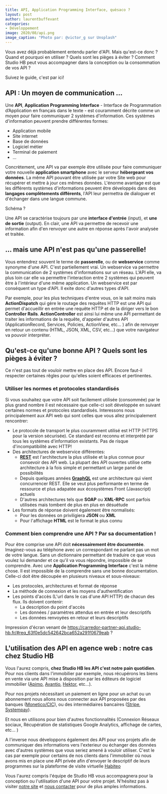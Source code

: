 ```yaml
---
title: API, Application Programming Interface, quèsaco ?
layout: post
author: laurentbuffevant
categories:
- Développement
image: 2020/08/api.png
image_caption: "Photo par: @victor_g sur Unsplash"
---
```


Vous avez déjà probablement entendu parler d'API. Mais qu'est-ce donc ? Quand et pourquoi en utiliser ? Quels sont les pièges à éviter ? Comment Studio HB peut vous accompagner dans la conception ou la consommation de vos API ?

Suivez le guide, c'est par ici!


## API : Un moyen de communication ...

Une **API**, **Application Programming Interface** - Interface de Programmation d’Application en français dans le texte - est couramment décrite comme un moyen pour faire communiquer 2 systèmes d'information. Ces systèmes d'information peuvent prendre différentes formes:
* Application mobile
* Site internet
* Base de données
* Logiciel métier
* Terminal de paiement
* ...

Concrètement, une API va par exemple être utilisée pour faire communiquer votre nouvelle **application smartphone** avec le serveur **hébergeant vos données**. La même API pouvant être utilisée par votre Site web pour récupérer et mettre à jour ces mêmes données. L'énorme avantage est que les différents systèmes d'informations peuvent être développés dans des **langages complètements différents**, l'API leur permettra de dialoguer et d'échanger dans une langue commune.

Schéma ?

Une API se caractérise toujours par une **interface d'entrée** (input), et **une de sortie** (output). En clair, une API va permettre de recevoir une information afin d'en renvoyer une autre en réponse après l'avoir analysée et traitée.

## ... mais une API n'est pas qu'une passerelle!

Vous entendrez souvent le terme de **passerelle**, ou de **webservice** comme synonyme d'une API. C'est partiellement vrai. Un webservice va permettre la communication de 2 systèmes d'informations sur un réseau. L'API elle, va plus loin car elle va permettre l'interaction entre 2 systèmes qui peuvent être à l'intérieur d'une même application. Un webservice est par conséquent un type d'API. Il exite donc d'autres types d'API.

Par exemple, pour les plus techniques d'entre vous, on le sait moins mais **ActionDispatch** qui gère le routage des requêtes HTTP est une API qui permet d'accueillir en entrée une requête HTTP et de la diriger vers le bon **Controller Rails**. **ActionController** est ainsi lui même une API permettant de traiter les informations de la requête, d'appeler d'autres API (ApplicationRecord, Services, Policies, ActionView, etc... ) afin de renvoyer en retour un contenu (HTML, JSON, XML, CSV, etc...) que votre navigateur va pouvoir interpréter.

## Qu'est-ce qu'une bonne API ? Quels sont les pièges à éviter ?

Ce n'est pas tout de vouloir mettre en place des API. Encore faut-il respecter certaines rêgles pour qu'elles soient efficaces et pertinentes.

### Utiliser les normes et protocoles standardisés

Si vous souhaitez que votre API soit facilement utilisée (consommée) par le plus grand nombre il est nécessaire que celle-ci soit développée en suivant certaines normes et protocoles standardisés. Interessons nous principalement aux API web qui sont celles que vous allez principalement rencontrer:

* Le protocole de transport le plus couramment utilisé est HTTP (HTTPS pour la version sécurisée). Ce standard est reconnu et interprété par tous les systèmes d'information existants. Pas de risque d'incompatibilité avec HTTP!
* Des architectures de webservice différentes:
  * **[REST](https://fr.wikipedia.org/wiki/Representational_state_transfer)** est l'architecture la plus utilisée et la plus connue pour consevoir des API web. La plupart des API ouvertes utilise cette architecture à la fois simple et permettant un large panel de possibilités
  * Depuis quelques années **[GraphQL](https://www.howtographql.com/)** est une architecture qui vient concurrencer REST. Elle se veut plus performante en terme de ressource et plus adapatée aux écosystèmes Front (Javascript) actuels
  * D'autres architectures tels que **SOAP** ou **XML-RPC** sont parfois utilisées mais tombent de plus en plus en désuétude
* Les formats de réponse doivent également être normalisés:
  * Pour les données on priviligiera **JSON** ou **XML**
  * Pour l'affichage **HTML** est le format le plus connu


### Comment bien comprendre une API ? Par sa documentation !

Pour être comprise une API doit **nécessairement être documentée**. Imaginez-vous au téléphone avec un correspondant ne parlant pas un mot de votre langue. Sans un dictionnaire permettant de traduire ce que vous voulez lui demander et ce qu'il va vous répondre, impossible de se comprendre. Avec une **Application Programming Interface** c'est la même chose. Il est impossible de la comprendre sans une bonne documentation. Celle-ci doit être découpée en plusieurs niveaux et sous-niveaux:
* Les protocoles, architectures et format de réponse
* La méthode de connexion et les moyens d'authentification
* Les points d'accès (L'url dans le cas d'une API HTTP) de chacun des flux. Ils doivent contenir:
  * La description du point d'accès
  * Les données / paramètres attendus en entrée et leur descriptifs
  * Les données renvoyées en retour et leurs descriptifs

Impression d'écran venant de https://carredor-partner-api.studio-hb.fr/#req_63f0e5dc542642bca652a291f0679eab ?

## L'utilisation des API en agence web : notre cas chez Studio HB

Vous l'aurez compris, **chez Studio HB les API c'est notre pain quotidien**. Pour nos clients dans l'immobilier par exemple, nous récupérons les biens en vente via une API mise à disposition par les éditeurs de logiciel immobilier ([Apimo](https://apimo.net/fr/), [Avantio](https://www.avantio.fr/), [Hektor](https://www.la-boite-immo.com/logiciel-immobilier.html), etc...).

Pour nos projets nécessitant un paiement en ligne pour un achat ou un abonnement nous allons nous connecter aux API proposées par des banques ([Monetico/CIC](https://www.monetico-paiement.fr/fr/accueil.html)), ou des intermédiaires bancaires ([Stripe](https://stripe.com/en-fr), [Systempay](https://paiement.systempay.fr/doc/fr-FR/)).

Et nous en utilisons pour bien d'autres fonctionnalités (Connexion Réseaux sociaux, Récupération de statistiques Google Analytics, affichage de cartes, etc... )

A l'inverse nous développons également des API pour vos projets afin de communiquer des informations vers l'exterieur ou échanger des données avec d'autres systèmes que vous seriez amené à vouloir utiliser. C'est le cas par exemple pour certains de nos clients dans l'immobilier où nous avons mis en place une API privée afin d'envoyer le descriptif de leurs programmes sur la plateforme de visite virtuelle [Habiteo](https://www.habiteo.com/)

Vous l'aurez compris l'équipe de Studio HB vous accompagnera pour la conception ou l'utilisation d'une API pour votre projet. N'hésitez pas à visiter [notre site](https://www.studio-hb.com/) et [nous contacter](https://www.studio-hb.com/contactez-nous/new) pour de plus amples informations.

